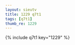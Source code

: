 ```yaml
--- 
layout: sieutv
title: 1229 q7t1
tags: [q7t1]
thumb_re: 1229
---
```

{% include q7t1 key="1229" %} 
